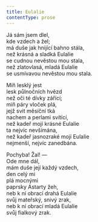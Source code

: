 ```yaml
---
title: Eulalie
contentType: prose
---
```


  

Já sám jsem dlel,  
kde vzdech a žel;  
má duše jak hnijící bahno stála,  
než krásná a sladká Eulalie  
se cudnou nevěstou mou stala,  
než zlatovlasá, mladá Eulalie  
se usmívavou nevěstou mou stala.

  

Míň lesklý jest  
lesk půlnočních hvězd  
než oči té dívky zářící;  
míň páry vloček plá,  
jejž svit měsíční tká  
nachem a perlami svítící,  
než kadeř mojí krásné Eulalie  
ta nejvíc nevšímána,  
než kadeř jasnozraké mojí Eulalie  
nejmenší, nejvíc zanedbána.

  

Pochyba! Žal! —  
Ode mne dál,  
mám duše její každý vzdech,  
den celý mi  
plá mocnými  
paprsky Astarty žeh,  
neb k ní obrací drahá Eulalie  
svůj mateřský, snivý zrak,  
neb k ní obrací mladá Eulalie  
svůj fialkový zrak.
